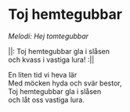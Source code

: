 # Toj hemtegubbar

_Melodi: Hej tomtegubbar_

||: Toj hemtegubbar gla i slåsen  
och kvass i vastiga lura! :||

En liten tid vi heva lär  
Med möcken hyda och svär bestor,  
Toj hemtegubbar gla i slåsen  
och låt oss vastiga lura.

